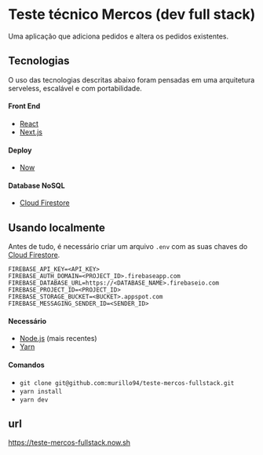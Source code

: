 # Teste técnico Mercos (dev full stack)

Uma aplicação que adiciona pedidos e ​altera os pedidos existentes.

## Tecnologias

O uso das tecnologias descritas abaixo foram pensadas em uma arquitetura serveless, escalável e com portabilidade.

#### Front End

- [React](https://github.com/facebook/react)
- [Next.js](https://nextjs.org/)

#### Deploy

- [Now](https://zeit.co/now)

#### Database NoSQL

- [Cloud Firestore](https://firebase.google.com/products/firestore/)

## Usando localmente

Antes de tudo, é necessário criar um arquivo `.env` com as suas chaves do [Cloud Firestore](https://firebase.google.com/products/firestore/).

```
FIREBASE_API_KEY=<API_KEY>
FIREBASE_AUTH_DOMAIN=<PROJECT_ID>.firebaseapp.com
FIREBASE_DATABASE_URL=https://<DATABASE_NAME>.firebaseio.com
FIREBASE_PROJECT_ID=<PROJECT_ID>
FIREBASE_STORAGE_BUCKET=<BUCKET>.appspot.com
FIREBASE_MESSAGING_SENDER_ID=<SENDER_ID>
```

#### Necessário

- [Node.js](https://nodejs.org/) (mais recentes)
- [Yarn](https://yarnpkg.com/)

#### Comandos

- `git clone git@github.com:murillo94/teste-mercos-fullstack.git`
- `yarn install`
- `yarn dev`

## url

https://teste-mercos-fullstack.now.sh
